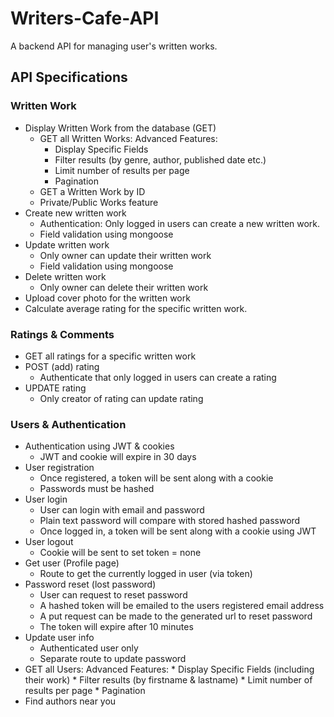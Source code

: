# Writers-Cafe-API

A backend API for managing user's written works.

## API Specifications

### Written Work
- Display Written Work from the database (GET)
    * GET all Written Works: Advanced Features:
        * Display Specific Fields
        * Filter results (by genre, author, published date etc.)
        * Limit number of results per page
        * Pagination
    * GET a Written Work by ID
    * Private/Public Works feature
- Create new written work
    * Authentication: Only logged in users can create a new written work.
    * Field validation using mongoose
 - Update written work
    * Only owner can update their written work
    * Field validation using mongoose 
- Delete written work
    * Only owner can delete their written work
- Upload cover photo for the written work
- Calculate average rating for the specific written work.

### Ratings & Comments
- GET all ratings for a specific written work
- POST (add) rating
    * Authenticate that only logged in users can create a rating
- UPDATE rating
    * Only creator of rating can update rating


### Users & Authentication
- Authentication using JWT & cookies
  * JWT and cookie will expire in 30 days
- User registration
  * Once registered, a token will be sent along with a cookie
  * Passwords must be hashed
- User login
  * User can login with email and password
  * Plain text password will compare with stored hashed password
  * Once logged in, a token will be sent along with a cookie using JWT
- User logout
  * Cookie will be sent to set token = none
- Get user (Profile page)
  * Route to get the currently logged in user (via token)
- Password reset (lost password)
  * User can request to reset password
  * A hashed token will be emailed to the users registered email address
  * A put request can be made to the generated url to reset password
  * The token will expire after 10 minutes
- Update user info
  * Authenticated user only
  * Separate route to update password
- GET all Users: Advanced Features:
        * Display Specific Fields (including their work)
        * Filter results (by firstname & lastname)
        * Limit number of results per page
        * Pagination
- Find authors near you